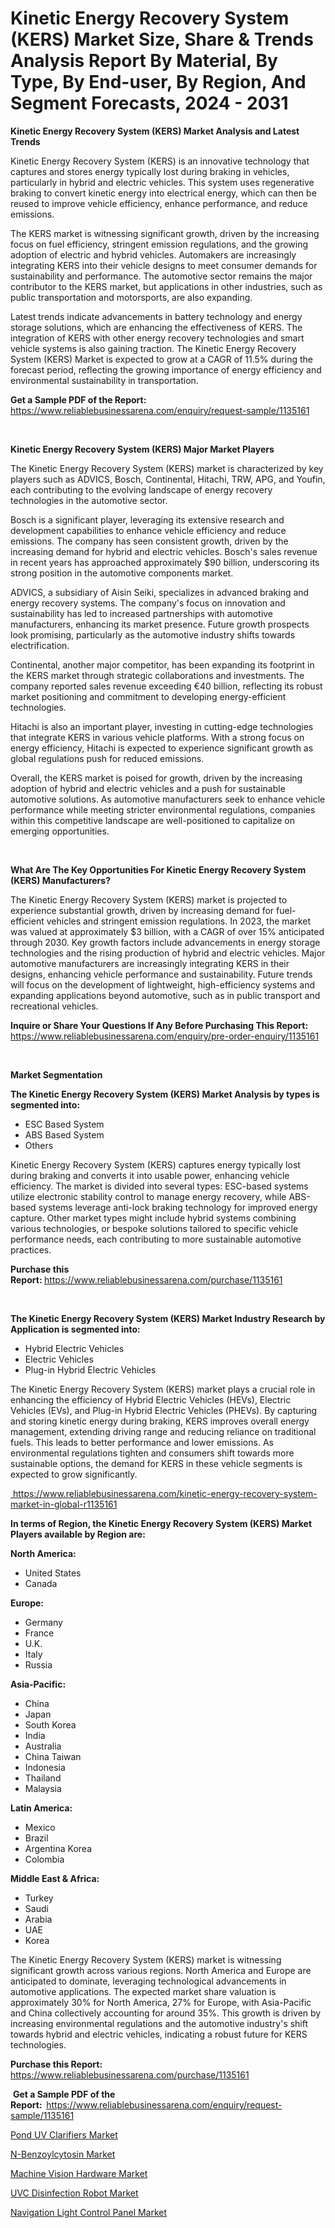<p><h1>Kinetic Energy Recovery System (KERS) Market Size, Share & Trends Analysis Report By Material, By Type, By End-user, By Region, And Segment Forecasts, 2024 - 2031</h1></p><p><strong>Kinetic Energy Recovery System (KERS) Market Analysis and Latest Trends</strong></p>
<p><p>Kinetic Energy Recovery System (KERS) is an innovative technology that captures and stores energy typically lost during braking in vehicles, particularly in hybrid and electric vehicles. This system uses regenerative braking to convert kinetic energy into electrical energy, which can then be reused to improve vehicle efficiency, enhance performance, and reduce emissions.</p><p>The KERS market is witnessing significant growth, driven by the increasing focus on fuel efficiency, stringent emission regulations, and the growing adoption of electric and hybrid vehicles. Automakers are increasingly integrating KERS into their vehicle designs to meet consumer demands for sustainability and performance. The automotive sector remains the major contributor to the KERS market, but applications in other industries, such as public transportation and motorsports, are also expanding. </p><p>Latest trends indicate advancements in battery technology and energy storage solutions, which are enhancing the effectiveness of KERS. The integration of KERS with other energy recovery technologies and smart vehicle systems is also gaining traction. The Kinetic Energy Recovery System (KERS) Market is expected to grow at a CAGR of 11.5% during the forecast period, reflecting the growing importance of energy efficiency and environmental sustainability in transportation.</p></p>
<p><strong>Get a Sample PDF of the Report:&nbsp;</strong> <a href="https://www.reliablebusinessarena.com/enquiry/request-sample/1135161?utm_campaign=1143&utm_medium=2&utm_source=Github&utm_content=ia&utm_term=20122024&utm_id=kinetic-energy-recovery-system-kers">https://www.reliablebusinessarena.com/enquiry/request-sample/1135161</a></p>
<p>&nbsp;</p>
<p><strong>Kinetic Energy Recovery System (KERS) Major Market Players</strong></p>
<p><p>The Kinetic Energy Recovery System (KERS) market is characterized by key players such as ADVICS, Bosch, Continental, Hitachi, TRW, APG, and Youfin, each contributing to the evolving landscape of energy recovery technologies in the automotive sector.</p><p>Bosch is a significant player, leveraging its extensive research and development capabilities to enhance vehicle efficiency and reduce emissions. The company has seen consistent growth, driven by the increasing demand for hybrid and electric vehicles. Bosch's sales revenue in recent years has approached approximately $90 billion, underscoring its strong position in the automotive components market.</p><p>ADVICS, a subsidiary of Aisin Seiki, specializes in advanced braking and energy recovery systems. The company's focus on innovation and sustainability has led to increased partnerships with automotive manufacturers, enhancing its market presence. Future growth prospects look promising, particularly as the automotive industry shifts towards electrification.</p><p>Continental, another major competitor, has been expanding its footprint in the KERS market through strategic collaborations and investments. The company reported sales revenue exceeding €40 billion, reflecting its robust market positioning and commitment to developing energy-efficient technologies.</p><p>Hitachi is also an important player, investing in cutting-edge technologies that integrate KERS in various vehicle platforms. With a strong focus on energy efficiency, Hitachi is expected to experience significant growth as global regulations push for reduced emissions.</p><p>Overall, the KERS market is poised for growth, driven by the increasing adoption of hybrid and electric vehicles and a push for sustainable automotive solutions. As automotive manufacturers seek to enhance vehicle performance while meeting stricter environmental regulations, companies within this competitive landscape are well-positioned to capitalize on emerging opportunities.</p></p>
<p>&nbsp;</p>
<p><strong>What Are The Key Opportunities For Kinetic Energy Recovery System (KERS) Manufacturers?</strong></p>
<p><p>The Kinetic Energy Recovery System (KERS) market is projected to experience substantial growth, driven by increasing demand for fuel-efficient vehicles and stringent emission regulations. In 2023, the market was valued at approximately $3 billion, with a CAGR of over 15% anticipated through 2030. Key growth factors include advancements in energy storage technologies and the rising production of hybrid and electric vehicles. Major automotive manufacturers are increasingly integrating KERS in their designs, enhancing vehicle performance and sustainability. Future trends will focus on the development of lightweight, high-efficiency systems and expanding applications beyond automotive, such as in public transport and recreational vehicles.</p></p>
<p><strong>Inquire or Share Your Questions If Any Before Purchasing This Report:</strong> <a href="https://www.reliablebusinessarena.com/enquiry/pre-order-enquiry/1135161?utm_campaign=1143&utm_medium=2&utm_source=Github&utm_content=ia&utm_term=20122024&utm_id=kinetic-energy-recovery-system-kers">https://www.reliablebusinessarena.com/enquiry/pre-order-enquiry/1135161</a></p>
<p>&nbsp;</p>
<p><strong>Market Segmentation</strong></p>
<p><strong>The Kinetic Energy Recovery System (KERS) Market Analysis by types is segmented into:</strong></p>
<p><ul><li>ESC Based System</li><li>ABS Based System</li><li>Others</li></ul></p>
<p><p>Kinetic Energy Recovery System (KERS) captures energy typically lost during braking and converts it into usable power, enhancing vehicle efficiency. The market is divided into several types: ESC-based systems utilize electronic stability control to manage energy recovery, while ABS-based systems leverage anti-lock braking technology for improved energy capture. Other market types might include hybrid systems combining various technologies, or bespoke solutions tailored to specific vehicle performance needs, each contributing to more sustainable automotive practices.</p></p>
<p><strong>Purchase this Report:&nbsp;</strong><a href="https://www.reliablebusinessarena.com/purchase/1135161?utm_campaign=1143&utm_medium=2&utm_source=Github&utm_content=ia&utm_term=20122024&utm_id=kinetic-energy-recovery-system-kers">https://www.reliablebusinessarena.com/purchase/1135161</a></p>
<p>&nbsp;</p>
<p><strong>The Kinetic Energy Recovery System (KERS) Market Industry Research by Application is segmented into:</strong></p>
<p><ul><li>Hybrid Electric Vehicles</li><li>Electric Vehicles</li><li>Plug-in Hybrid Electric Vehicles</li></ul></p>
<p><p>The Kinetic Energy Recovery System (KERS) market plays a crucial role in enhancing the efficiency of Hybrid Electric Vehicles (HEVs), Electric Vehicles (EVs), and Plug-in Hybrid Electric Vehicles (PHEVs). By capturing and storing kinetic energy during braking, KERS improves overall energy management, extending driving range and reducing reliance on traditional fuels. This leads to better performance and lower emissions. As environmental regulations tighten and consumers shift towards more sustainable options, the demand for KERS in these vehicle segments is expected to grow significantly.</p></p>
<p><a href="https://www.reliablebusinessarena.com/kinetic-energy-recovery-system-market-in-global-r1135161?utm_campaign=1143&utm_medium=2&utm_source=Github&utm_content=ia&utm_term=20122024&utm_id=kinetic-energy-recovery-system-kers">&nbsp;https://www.reliablebusinessarena.com/kinetic-energy-recovery-system-market-in-global-r1135161</a></p>
<p><strong>In terms of Region, the Kinetic Energy Recovery System (KERS) Market Players available by Region are:</strong></p>
<p>
    <p> <strong> North America: </strong>
        <ul>
            <li>United States</li>
            <li>Canada</li>
        </ul>
        </p> 
    <p> <strong> Europe: </strong>
        <ul>
            <li>Germany</li>
            <li>France</li>
            <li>U.K.</li>
            <li>Italy</li>
            <li>Russia</li>
        </ul>
        </p> 
    <p> <strong> Asia-Pacific: </strong>
        <ul>
            <li>China</li>
            <li>Japan</li>
            <li>South Korea</li>
            <li>India</li>
            <li>Australia</li>
            <li>China Taiwan</li>
            <li>Indonesia</li>
            <li>Thailand</li>
            <li>Malaysia</li>
        </ul>
        </p> 
    <p> <strong> Latin America: </strong>
        <ul>
            <li>Mexico</li>
            <li>Brazil</li>
            <li>Argentina Korea</li>
            <li>Colombia</li>
        </ul>
        </p> 
    <p> <strong> Middle East & Africa: </strong>
        <ul>
            <li>Turkey</li>
            <li>Saudi</li>
            <li>Arabia</li>
            <li>UAE</li>
            <li>Korea</li>
        </ul>
    </p>
    </p>
<p><p>The Kinetic Energy Recovery System (KERS) market is witnessing significant growth across various regions. North America and Europe are anticipated to dominate, leveraging technological advancements in automotive applications. The expected market share valuation is approximately 30% for North America, 27% for Europe, with Asia-Pacific and China collectively accounting for around 35%. This growth is driven by increasing environmental regulations and the automotive industry's shift towards hybrid and electric vehicles, indicating a robust future for KERS technologies.</p></p>
<p><strong>Purchase this Report: </strong><a href="https://www.reliablebusinessarena.com/purchase/1135161?utm_campaign=1143&utm_medium=2&utm_source=Github&utm_content=ia&utm_term=20122024&utm_id=kinetic-energy-recovery-system-kers">https://www.reliablebusinessarena.com/purchase/1135161</a></p>
<p>&nbsp;<strong>Get a Sample PDF of the Report:&nbsp;&nbsp;</strong><a href="https://www.reliablebusinessarena.com/enquiry/request-sample/1135161?utm_campaign=1143&utm_medium=2&utm_source=Github&utm_content=ia&utm_term=20122024&utm_id=kinetic-energy-recovery-system-kers">https://www.reliablebusinessarena.com/enquiry/request-sample/1135161</a></p>
<p><strong></strong></p>
<p><p><a href="https://www.linkedin.com/pulse/sales-projections-analysis-pond-uv-clarifiers-market-expected-42que?utm_campaign=1143&utm_medium=2&utm_source=Github&utm_content=ia&utm_term=20122024&utm_id=kinetic-energy-recovery-system-kers">Pond UV Clarifiers Market</a></p><p><a href="https://github.com/yoshih12/Market-Research-Report-List-4/blob/main/n-benzoylcytosin-market.md?utm_campaign=1143&utm_medium=2&utm_source=Github&utm_content=ia&utm_term=20122024&utm_id=kinetic-energy-recovery-system-kers">N-Benzoylcytosin Market</a></p><p><a href="https://www.linkedin.com/pulse/machine-vision-hardware-market-review-strategic-growth-forecasted-icmge?utm_campaign=1143&utm_medium=2&utm_source=Github&utm_content=ia&utm_term=20122024&utm_id=kinetic-energy-recovery-system-kers">Machine Vision Hardware Market</a></p><p><a href="https://www.linkedin.com/pulse/key-trends-fueling-uvc-disinfection-robot-market-growth-from-xo2ze?utm_campaign=1143&utm_medium=2&utm_source=Github&utm_content=ia&utm_term=20122024&utm_id=kinetic-energy-recovery-system-kers">UVC Disinfection Robot Market</a></p><p><a href="https://www.linkedin.com/pulse/navigation-light-control-panel-market-size-projected-expand-9xsfe?utm_campaign=1143&utm_medium=2&utm_source=Github&utm_content=ia&utm_term=20122024&utm_id=kinetic-energy-recovery-system-kers">Navigation Light Control Panel Market</a></p></p>